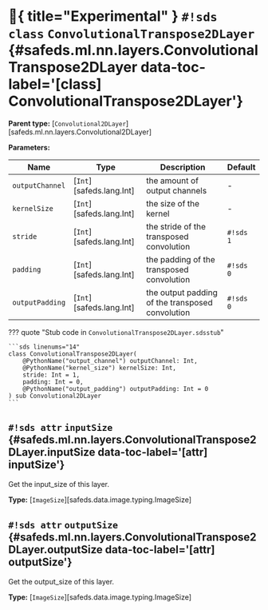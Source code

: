 # :test_tube:{ title="Experimental" } `#!sds class` `ConvolutionalTranspose2DLayer` {#safeds.ml.nn.layers.ConvolutionalTranspose2DLayer data-toc-label='[class] ConvolutionalTranspose2DLayer'}

**Parent type:** [`Convolutional2DLayer`][safeds.ml.nn.layers.Convolutional2DLayer]

**Parameters:**

| Name | Type | Description | Default |
|------|------|-------------|---------|
| `outputChannel` | [`Int`][safeds.lang.Int] | the amount of output channels | - |
| `kernelSize` | [`Int`][safeds.lang.Int] | the size of the kernel | - |
| `stride` | [`Int`][safeds.lang.Int] | the stride of the transposed convolution | `#!sds 1` |
| `padding` | [`Int`][safeds.lang.Int] | the padding of the transposed convolution | `#!sds 0` |
| `outputPadding` | [`Int`][safeds.lang.Int] | the output padding of the transposed convolution | `#!sds 0` |

??? quote "Stub code in `ConvolutionalTranspose2DLayer.sdsstub`"

    ```sds linenums="14"
    class ConvolutionalTranspose2DLayer(
        @PythonName("output_channel") outputChannel: Int,
        @PythonName("kernel_size") kernelSize: Int,
        stride: Int = 1,
        padding: Int = 0,
        @PythonName("output_padding") outputPadding: Int = 0
    ) sub Convolutional2DLayer
    ```

## `#!sds attr` `inputSize` {#safeds.ml.nn.layers.ConvolutionalTranspose2DLayer.inputSize data-toc-label='[attr] inputSize'}

Get the input_size of this layer.

**Type:** [`ImageSize`][safeds.data.image.typing.ImageSize]

## `#!sds attr` `outputSize` {#safeds.ml.nn.layers.ConvolutionalTranspose2DLayer.outputSize data-toc-label='[attr] outputSize'}

Get the output_size of this layer.

**Type:** [`ImageSize`][safeds.data.image.typing.ImageSize]
